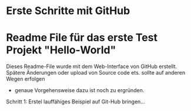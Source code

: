 # Erste Schritte mit GitHub
# Readme File für das erste Test Projekt "Hello-World"

Dieses Readme-File wurde mit dem Web-Interface von GitHub erstellt.
Spätere Änderungen oder upload von Source code ets. sollte auf anderen Wegen erfolgen
- genaue Vorgehensweise dazu ist noch zu ergründen.

Schritt 1: Erstel lauffähiges Beispiel auf Git-Hub bringen...


